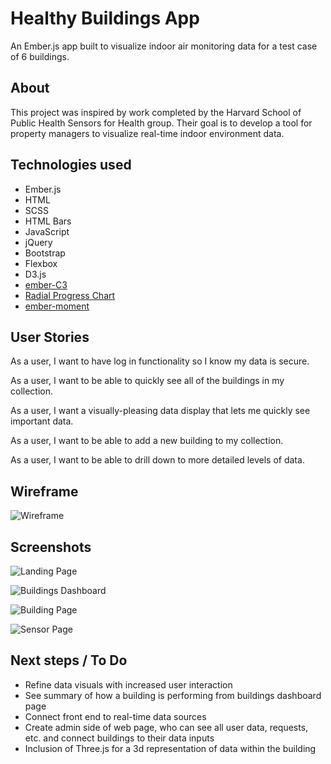 # Healthy Buildings App
An Ember.js app built to visualize indoor air monitoring data for a test case of 6 buildings.

## About

This project was inspired by work completed by the Harvard School of Public Health Sensors for Health group. Their goal is to develop a tool for property managers to visualize real-time indoor environment data.

## Technologies used

* Ember.js
* HTML
* SCSS
* HTML Bars
* JavaScript
* jQuery
* Bootstrap
* Flexbox
* D3.js
* [ember-C3](https://github.com/Glavin001/ember-c3)
* [Radial Progress Chart](https://github.com/pablomolnar/radial-progress-chart)
* [ember-moment](https://github.com/stefanpenner/ember-moment)

## User Stories

As a user, I want to have log in functionality so I know my data is secure.


As a user, I want to be able to quickly see all of the buildings in my collection.


As a user, I want a visually-pleasing data display that lets me quickly see important data.


As a user, I want to be able to add a new building to my collection.


As a user, I want to be able to drill down to more detailed levels of data.

## Wireframe

![Wireframe](https://github.com/olivia-leach/healthy-buildings-app/blob/master/screenshots/wireframe.jpg)

## Screenshots

![Landing Page](https://github.com/olivia-leach/healthy-buildings-app/blob/master/screenshots/landing.png)

![Buildings Dashboard](https://github.com/olivia-leach/healthy-buildings-app/blob/master/screenshots/buildings_dashboard.png)

![Building Page](https://github.com/olivia-leach/healthy-buildings-app/blob/master/screenshots/building_page.png)

![Sensor Page](https://github.com/olivia-leach/healthy-buildings-app/blob/master/screenshots/sensor_page.png)

## Next steps / To Do

* Refine data visuals with increased user interaction
* See summary of how a building is performing from buildings dashboard page
* Connect front end to real-time data sources
* Create admin side of web page, who can see all user data, requests, etc. and connect buildings to their data inputs
* Inclusion of Three.js for a 3d representation of data within the building
